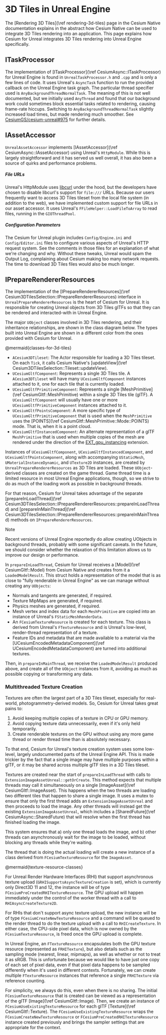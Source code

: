 # 3D Tiles in Unreal Engine

The [Rendering 3D Tiles](\ref rendering-3d-tiles) page in the Cesium Native documentation explains in the abstract how Cesium Native can be used to integrate 3D Tiles rendering into an application. This page explains how Cesium for Unreal integrates 3D Tiles rendering into Unreal Engine specifically.

## ITaskProcessor

The implementation of [ITaskProcessor](\ref CesiumAsync::ITaskProcessor) for Unreal Engine is found in `UnrealTaskProcessor.h` and `.cpp` and is only a few lines of code. It uses Unreal's `AsyncTask` function to run the provided callback on the Unreal Engine task graph. The particular thread specifier used is `AnyBackgroundThreadNormalTask`. The meaning of this is not well documented, but we initially used `AnyThread` and found that our background work could sometimes block essential tasks related to rendering, causing frame-rate hiccups. Switching to `AnyBackgroundThreadNormalTask` slightly increased load times, but made rendering much smoother. See [CesiumGS/cesium-unreal#975](https://github.com/CesiumGS/cesium-unreal/pull/975) for further details.

## IAssetAccessor

`UnrealAssetAccessor` implements [IAssetAccessor](\ref CesiumAsync::IAssetAccessor) using Unreal's `HttpModule`. While this is largely straightforward and it has served us well overall, it has also been a source of quirks and performance problems.

##### File URLs

Unreal's HttpModule uses [libcurl](https://curl.se/libcurl/) under the hood, but the developers have chosen to disable libcurl's support for `file:///` URLs. Because our users frequently want to access 3D Tiles tileset from the local file system (in addition to the web), we have implemented custom support for file URLs in our asset accessor. It uses Unreal's `FFileHelper::LoadFileToArray` to read files, running in the `GIOThreadPool`.

##### Configuration Parameters

The Cesium for Unreal plugin includes `Config/Engine.ini` and `Config/Editor.ini` files to configure various aspects of Unreal's HTTP request system. See the comments in those files for an explanation of what we're changing and why. Without these tweaks, Unreal would spam the Output Log, complaining about Cesium making too many network requests. The time to download 3D Tiles files would also be much longer.

## IPrepareRendererResources

The implementation of the [IPrepareRendererResources](\ref Cesium3DTilesSelection::IPrepareRendererResources) interface in `UnrealPrepareRendererResources` is the heart of Cesium for Unreal. It is responsible for creating Unreal objects from 3D Tiles glTFs so that they can be rendered and interacted-with in Unreal Engine.

The major `UObject` classes involved in 3D Tiles rendering, and their inheritance relationships, are shown in the class diagram below. The types built into Unreal Engine are shown in a different color from the ones provided with Cesium for Unreal.

@mermaid{classes-for-3d-tiles}

* `ACesium3DTileset`: The Actor responsible for loading a 3D Tiles tileset. On each `Tick`, it calls Cesium Native's [updateView](\ref Cesium3DTilesSelection::Tileset::updateView).
* `UCesiumGltfComponent`: Represents a single 3D Tiles tile. A `ACesium3DTileset` will have many `UCesiumGltfComponent` instances attached to it, one for each tile that is currently loaded.
* `UCesiumGltfPrimitiveComponent`: Represents a single [MeshPrimitive](\ref CesiumGltf::MeshPrimitive) within a single 3D Tiles tile (glTF). A `UCesiumGltfComponent` will usually have one or more `UCesiumGltfPrimitiveComponent` instances attached to it.
* `UCesiumGltfPointsComponent`: A more specific type of `UCesiumGltfPrimitiveComponent` that is used when the `MeshPrimitive` uses the [POINTS](\ref CesiumGltf::MeshPrimitive::Mode::POINTS) mode. That is, when it is a point cloud.
* `UCesiumGltfInstancedComponent`: An alternate representation of a glTF `MeshPrimitive` that is used when multiple copies of the mesh are rendered under the direction of the [EXT_gpu_instancing](https://github.com/KhronosGroup/glTF/tree/main/extensions/2.0/Vendor/EXT_mesh_gpu_instancing) extension.

Instances of `UCesiumGltfComponent`, `UCesiumGltfInstancedComponent`, and `UCesiumGltfPointsComponent`, along with accompanying `UStaticMesh`, `UMaterialInstanceDynamic`, and `UTexture2D` instances, are created by `UnrealPrepareRendererResources` as 3D Tiles are loaded. These `UObject`-derived classes are created on the game thread. Game thread time is a limited resource in most Unreal Engine applications, though, so we strive to do as much of the loading work as possible in background threads.

For that reason, Cesium for Unreal takes advantage of the separate [prepareInLoadThread](\ref Cesium3DTilesSelection::IPrepareRendererResources::prepareInLoadThread) and [prepareInMainThread](\ref Cesium3DTilesSelection::IPrepareRendererResources::prepareInMainThread) methods on `IPrepareRendererResources`.

> [!note]
> Recent versions of Unreal Engine reportedly do allow creating UObjects in background threads, probably with some significant caveats. In the future, we should consider whether the relaxation of this limitation allows us to improve our design or performance.

In `prepareInLoadThread`, Cesium for Unreal receives a [Model](\ref CesiumGltf::Model) from Cesium Native and creates from it a `LoadedModelResult`. This struct holds a representation of the model that is as close to "fully renderable in Unreal Engine" as we can manage without creating any `UObjects`:

* Normals and tangents are generated, if required.
* Texture MipMaps are generated, if required.
* Physics meshes are generated, if required.
* Mesh vertex and index data for each `MeshPrimitive` are copied into an instance of Unreal's `FStaticMeshRenderData`.
* An `FCesiumTextureResource` is created for each texture. This class is derived from Unreal's `FTextureResource` and is Unreal's low-level, render-thread representation of a texture.
* Feature IDs and metadata that are made available to a material via the [UCesiumEncodedMetadataComponent](\ref UCesiumEncodedMetadataComponent) are turned into additional textures.

Then, in `prepareInMainThread`, we receive the `LoadedModelResult` produced above, and create all of the `UObject` instances from it, avoiding as much as possible copying or transforming any data.

### Multithreaded Texture Creation

Textures are often the largest part of a 3D Tiles tileset, especially for real-world, photogrammetry-derived models. So, Cesium for Unreal takes great pains to:

1. Avoid keeping multiple copies of a texture in CPU or GPU memory.
2. Avoid copying texture data unnecessarily, even if it's only held temporarily.
3. Create renderable textures on the GPU without using any more game thread or render thread time than is absolutely necessary.

To that end, Cesium for Unreal's texture creation system uses some low-level, largely undocumented parts of the Unreal Engine API. This is made trickier by the fact that a single image may have multiple purposes within a glTF, or it may be shared across multiple glTF tiles in a 3D Tiles tileset.

Textures are created near the start of `prepareInLoadThread` with calls to `ExtensionImageAssetUnreal::getOrCreate`. This method expects that multiple threads may call it simultaneously on a single [ImageAsset](\ref CesiumGltf::ImageAsset). This happens when the two threads are loading two different tiles that happen to share a single image. It uses a mutex to ensure that only the first thread adds an `ExtensionImageAssetUnreal` and then proceeds to load the image. Any other threads will instead get the existing `ExtensionImageAssetUnreal`, which includes a [SharedFuture](\ref CesiumAsync::SharedFuture) that will resolve when the first thread has finished loading the image.

This system ensures that a) only one thread loads the image, and b) other threads can asynchronously wait for the image to be loaded, without blocking any threads while they're waiting.

The thread that is doing the actual loading will create a new instance of a class derived from `FCesiumTextureResource` for the `ImageAsset`.

@mermaid{texture-resource-classes}

For Unreal Render Hardware Interfaces (RHI) that support asynchronous texture upload (`GRHISupportsAsyncTextureCreation` is set), which is currently only Direct3D 11 and 12, the instance will be of type `FCesiumPreCreatedRHITextureResource`. The GPU upload will happen immediately under the control of the worker thread with a call to `RHIAsyncCreateTexture2D`.

For RHIs that don't support async texture upload, the new instance will be of type `FCesiumCreateNewTextureResource` and a command will be queued to the render thread to do the texture upload with a call to `RHICreateTexture`. In either case, the CPU-side pixel data, which is now owned by the `FCesiumTextureResource`, is freed once the GPU upload is complete.

In Unreal Engine, an `FTextureResource` encapsulates both the GPU texture resource (represented as `FRHITexture`), but also details such as the sampling mode (nearest, linear, mipmaps), as well as whether or not to treat it as sRGB. This is unfortunate because we would like to have just one copy of each set of pixel data, even if that pixel data happens to be sampled differently when it's used in different contexts. Fortunately, we can create multiple `FTextureResource` instances that reference a single `FRHITexture` via reference counting.

For simplicity, we always do this, even when there is no sharing. The initial `FCesiumTextureResource` that is created can be viewed as a representation of the glTF [Image](\ref CesiumGltf::Image). Then, we create an instance of `FCesiumUseExistingTextureResource` for each glTF [Texture](\ref CesiumGltf::Texture). The `FCesiumUseExistingTextureResource` wraps the `FCesiumCreateNewTextureResource` or `FCesiumPreCreatedRHITextureResource` instance created previously and brings the sampler settings that are appropriate for the context.

